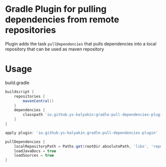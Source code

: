 # Gradle Plugin for pulling dependencies from remote repositories
Plugin adds the task ```pullDependencies``` that pulls dependencies into a local repository that can be used as maven repository

# Usage 
build.gradle
```groovy
buildscript {
    repositories {
        mavenCentral()
    }
    dependencies {
        classpath 'io.github.ys-kalyakin:gradle-pull-dependencies-plugin:0.1'
    }
}

apply plugin: 'io.github.ys-kalyakin.gradle-pull-dependencies-plugin'

pullDependencies {
    localRepositoryPath = Paths.get(rootDir.absolutePath, 'libs', 'repository').toFile()
    loadJavaDocs = true
    loadSources = true
}
```